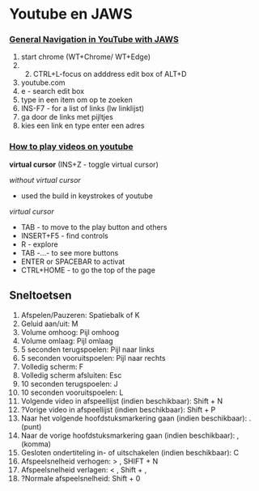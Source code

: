 
# Youtube en JAWS

### [General Navigation in YouTube with JAWS](https://www.youtube.com/watch?v=oMzXAV0ZEsE)

1. start chrome (WT+Chrome/ WT+Edge)
2. 2. CTRL+L-focus on adddress edit box of ALT+D
1. youtube.com
1. e - search edit box
2. type in een item om op te zoeken
1. INS-F7 - for a list of links (lw linklijst)  
1. ga door de links met pijltjes  
1. kies een link en type enter een adres

### [How to play videos on youtube](https://www.youtube.com/watch?v=jqvxKLbp6CI)  

**virtual cursor** (INS+Z - toggle virtual cursor)

*without virtual cursor*

* used the build in keystrokes of youtube

*virtual cursor* 

* TAB - to move to the play button and others
* INSERT+F5 - find controls
* R - explore
* TAB -...- to see more buttons
* ENTER or SPACEBAR to activat
* CTRL+HOME - to go the top of the page

## Sneltoetsen
1. Afspelen/Pauzeren: Spatiebalk of K
2. Geluid aan/uit: M
3. Volume omhoog: Pijl omhoog
4. Volume omlaag: Pijl omlaag
5. 5 seconden terugspoelen: Pijl naar links
6. 5 seconden vooruitspoelen: Pijl naar rechts
7. Volledig scherm: F
8. Volledig scherm afsluiten: Esc
9. 10 seconden terugspoelen: J
10. 10 seconden vooruitspoelen: L
11. Volgende video in afspeellijst (indien beschikbaar): Shift + N
12. ?Vorige video in afspeellijst (indien beschikbaar): Shift + P
15. Naar het volgende hoofdstuksmarkering gaan (indien beschikbaar): . (punt)
16. Naar de vorige hoofdstuksmarkering gaan (indien beschikbaar): , (komma)
17. Gesloten ondertiteling in- of uitschakelen (indien beschikbaar): C
18. Afspeelsnelheid verhogen: > , SHIFT + N
19. Afspeelsnelheid verlagen: < , Shift + ,
20. ?Normale afspeelsnelheid: Shift + 0
